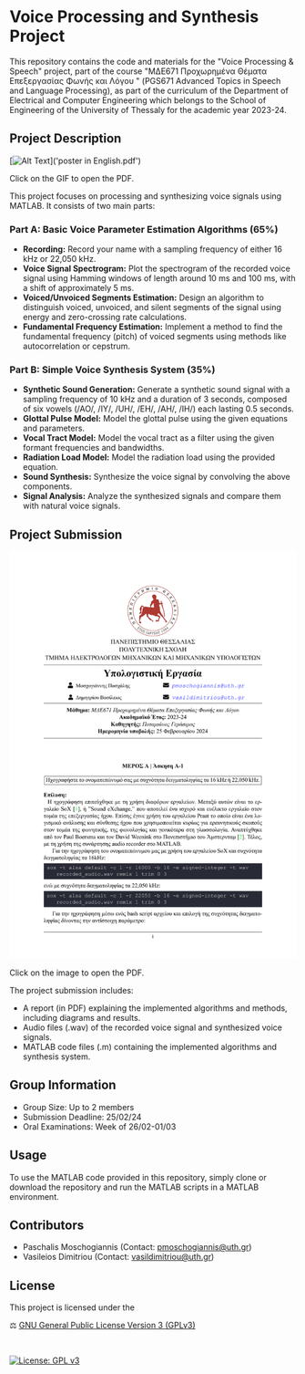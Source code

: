 # Voice Processing and Synthesis Project

This repository contains the code and materials for the "Voice Processing & Speech" project, part of the course "ΜΔΕ671 Προχωρημένα Θέματα Επεξεργασίας Φωνής και Λόγου
" (PGS671 Advanced Topics in Speech and Language Processing), as part of the curriculum of the Department of Electrical and Computer Engineering which belongs to the School of Engineering of the University of Thessaly for the academic year 2023-24.

## Project Description

[![Alt Text](output.gif)]('poster in English.pdf')

Click on the GIF to open the PDF.

This project focuses on processing and synthesizing voice signals using MATLAB. It consists of two main parts:

### Part A: Basic Voice Parameter Estimation Algorithms (65%)

- **Recording:** Record your name with a sampling frequency of either 16 kHz or 22,050 kHz.
- **Voice Signal Spectrogram:** Plot the spectrogram of the recorded voice signal using Hamming windows of length around 10 ms and 100 ms, with a shift of approximately 5 ms.
- **Voiced/Unvoiced Segments Estimation:** Design an algorithm to distinguish voiced, unvoiced, and silent segments of the signal using energy and zero-crossing rate calculations.
- **Fundamental Frequency Estimation:** Implement a method to find the fundamental frequency (pitch) of voiced segments using methods like autocorrelation or cepstrum.

### Part B: Simple Voice Synthesis System (35%)

- **Synthetic Sound Generation:** Generate a synthetic sound signal with a sampling frequency of 10 kHz and a duration of 3 seconds, composed of six vowels (/AO/, /IY/, /UH/, /EH/, /AH/, /IH/) each lasting 0.5 seconds.
- **Glottal Pulse Model:** Model the glottal pulse using the given equations and parameters.
- **Vocal Tract Model:** Model the vocal tract as a filter using the given formant frequencies and bandwidths.
- **Radiation Load Model:** Model the radiation load using the provided equation.
- **Sound Synthesis:** Synthesize the voice signal by convolving the above components.
- **Signal Analysis:** Analyze the synthesized signals and compare them with natural voice signals.

## Project Submission

[![Alt Text](cover.png)](Assignment_Project.pdf)

Click on the image to open the PDF.

The project submission includes:

- A report (in PDF) explaining the implemented algorithms and methods, including diagrams and results.
- Audio files (.wav) of the recorded voice signal and synthesized voice signals.
- MATLAB code files (.m) containing the implemented algorithms and synthesis system.

## Group Information

- Group Size: Up to 2 members
- Submission Deadline: 25/02/24
- Oral Examinations: Week of 26/02-01/03

## Usage

To use the MATLAB code provided in this repository, simply clone or download the repository and run the MATLAB scripts in a MATLAB environment.


## Contributors

- Paschalis Moschogiannis (Contact: [pmoschogiannis@uth.gr](mailto:pmoschogiannis@uth.gr))
- Vasileios Dimitriou (Contact: [vasildimitriou@uth.gr](mailto:vasildimitriou@uth.gr))

## License

This project is licensed under the

⚖ [GNU General Public License Version 3 (GPLv3)](LICENSE)

</br>

[![License: GPL v3](https://img.shields.io/badge/License-GPLv3-purple.svg)](https://www.gnu.org/licenses/gpl-3.0)
